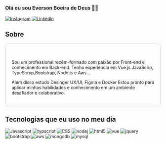### Olá eu sou Everson Boeira de Deus 🤙🏻

[![Instagram](https://img.shields.io/badge/Instagram-E4405F?style=for-the-badge&logo=instagram&logoColor=white)](https://www.instagram.com/everson_deus?igsh=ZGNjOWZkYTE3MQ==)
[![Linkedln](https://img.shields.io/badge/LinkedIn-0077B5?style=for-the-badge&logo=linkedin&logoColor=white)](https://br.linkedin.com/in/everson-deus-181b99219)


	
## Sobre 
<div style="border: 1px solid #ccc; padding: 20px;  backdrop-filter: blur(10px); border-radius: 10px; text-align: center;"><br/>
     <p style="text-align: left;">Sou um professional recém-formado com paixão por Front-end
        e conhecimento em Back-end. Tenho experiência em Vue.js JavaScrip, TypeScryp,Bootstrap, Node.js e Aws...</p>
        <p style="text-align: left;">
        Além disso estudo  Desinger UX/UI, Figma e Docker
        Estou pronto para aplicar minhas habilidades e conhecimento em um ambiente desafiador e colaborativo.
        </p>
</div>


## Tecnologias que eu uso no meu dia


![Javascript](https://img.shields.io/badge/JavaScript-F7DF1E?style=for-the-badge&logo=javascript&logoColor=black) ![typscript](https://img.shields.io/badge/TypeScript-007ACC?style=for-the-badge&logo=typescript&logoColor=white) ![CSS](https://img.shields.io/badge/CSS3-1572B6?style=for-the-badge&logo=css3&logoColor=white) ![nodej](https://img.shields.io/badge/Node.js-43853D?style=for-the-badge&logo=node.js&logoColor=white) ![html5](https://img.shields.io/badge/HTML5-E34F26?style=for-the-badge&logo=html5&logoColor=white) ![vue](https://img.shields.io/badge/Vue.js-35495E?style=for-the-badge&logo=vue.js&logoColor=4FC08D) ![jquery](https://img.shields.io/badge/jQuery-0769AD?style=for-the-badge&logo=jquery&logoColor=whit) ![bootstrap](https://img.shields.io/badge/Bootstrap-563D7C?style=for-the-badge&logo=bootstrap&logoColor=white) ![aws](https://img.shields.io/badge/Amazon_AWS-232F3E?style=for-the-badge&logo=amazon-aws&logoColor=white) ![mongodb](https://img.shields.io/badge/MongoDB-4EA94B?style=for-the-badge&logo=mongodb&logoColor=white) ![mysql](https://img.shields.io/badge/MySQL-005C84?style=for-the-badge&logo=mysql&logoColor=white)
